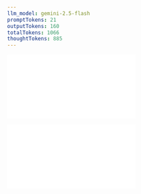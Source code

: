 ```yaml
---
llm_model: gemini-2.5-flash
promptTokens: 21
outputTokens: 160
totalTokens: 1066
thoughtTokens: 885
---
```


![@](steps/prompt.d3feab2c.md)

![@](steps/response.356709c0.md)